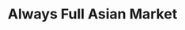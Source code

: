 ---
title: "Always Full Asian Market"
url: /south-burlington/always-full-asian-market/
shop: Supermarkt
---